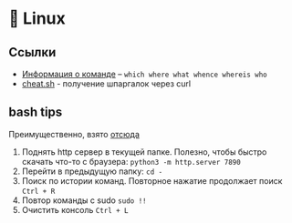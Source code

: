 # 🐧 Linux
## Ссылки

- [Информация о команде](https://effective-shell.com/part-2-core-skills/understanding-commands) – `which where what whence whereis who`
- [cheat.sh](https://github.com/chubin/cheat.sh) - получение шпаргалок через curl

## bash tips

Преимущественно, взято [отсюда](https://github.com/jlevy/the-art-of-command-line)

1. Поднять http сервер в текущей папке. Полезно, чтобы быстро скачать что-то с браузера: `python3 -m http.server 7890`
2. Перейти в предыдущую папку:
`cd -`
3. Поиск по истории команд. Повторное нажатие продолжает поиск
`Ctrl + R`
4. Повтор команды с sudo `sudo !!`
5. Очистить консоль `Ctrl + L`
